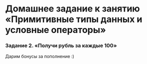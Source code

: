 # Домашнее задание к занятию «Примитивные типы данных и условные операторы»
### Задание 2. «Получи рубль за каждые 100»
Дарим бонусы за пополнение :)